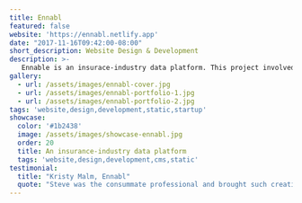 ```yaml
---
title: Ennabl
featured: false
website: 'https://ennabl.netlify.app'
date: "2017-11-16T09:42:00-08:00"
short_description: Website Design & Development
description: >-
   Ennable is an insurace-industry data platform. This project involved the design of a new website and brand guide, along with the development of the website. This is a static website using Jekyll as a static site generator and Netlify CMS for content management.
gallery:
  - url: /assets/images/ennabl-cover.jpg
  - url: /assets/images/ennabl-portfolio-1.jpg
  - url: /assets/images/ennabl-portfolio-2.jpg
tags: 'website,design,development,static,startup'
showcase:
  color: '#1b2438'
  image: /assets/images/showcase-ennabl.jpg
  order: 20
  title: An insurance-industry data platform
  tags: 'website,design,development,cms,static'
testimonial:
  title: "Kristy Malm, Ennabl"
  quote: "Steve was the consummate professional and brought such creativity and style to our site! He was prompt, flexible and worked with us to incorporate his talent with our vision. We’ll use him again in a heartbeat!"
---
```


